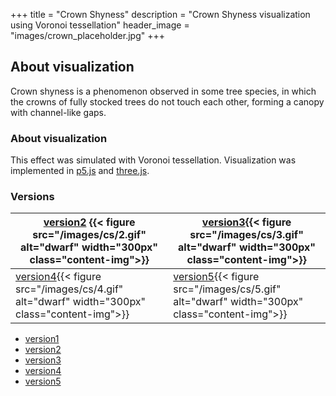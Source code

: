+++
title = "Crown Shyness"
description = "Crown Shyness visualization using Voronoi tessellation"
header_image = "images/crown_placeholder.jpg"
+++

<!--more-->


## About visualization

Crown shyness is a phenomenon observed in some tree species, in which the crowns of fully stocked trees do not touch each other, forming a canopy with channel-like gaps.

### About visualization


This effect was simulated with Voronoi tessellation. Visualization was implemented in [p5.js](https://p5js.org/) and [three.js](https://threejs.org/).




### Versions


| [version2](https://metaviz-code.netlify.app/src/crown-shyness/2.html) {{< figure src="/images/cs/2.gif" alt="dwarf" width="300px" class="content-img">}} |  [version3](https://metaviz-code.netlify.app/src/crown-shyness/5.html){{< figure src="/images/cs/3.gif" alt="dwarf" width="300px" class="content-img">}}  |
|---|---|
| [version4](https://metaviz-code.netlify.app/src/crown-shyness/6.html){{< figure src="/images/cs/4.gif" alt="dwarf" width="300px" class="content-img">}} | [version5](https://metaviz-code.netlify.app/src/crown-shyness/7/index.html){{< figure src="/images/cs/5.gif" alt="dwarf" width="300px" class="content-img">}} |





- [version1](https://metaviz-code.netlify.app/src/crown-shyness/1.html)
- [version2](https://metaviz-code.netlify.app/src/crown-shyness/2.html)
- [version3](https://metaviz-code.netlify.app/src/crown-shyness/5.html)
- [version4](https://metaviz-code.netlify.app/src/crown-shyness/6.html)
- [version5](https://metaviz-code.netlify.app/src/crown-shyness/7/index.html)



